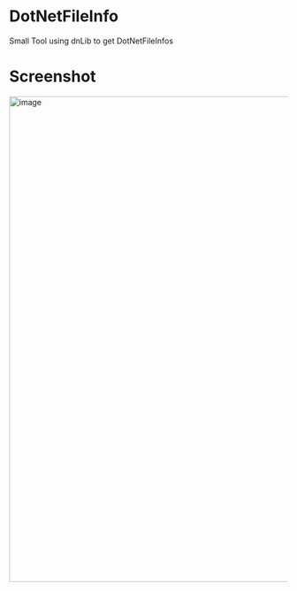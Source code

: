 # DotNetFileInfo
Small Tool using dnLib to get DotNetFileInfos

# Screenshot

<img width="878" alt="image" src="https://github.com/dotnetprojects/DotNetFileInfo/assets/364896/643a88c8-9e30-49d1-9b95-ff1df66a3738">
